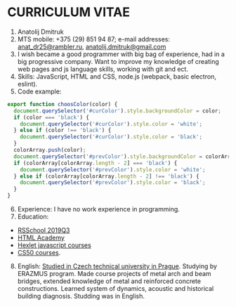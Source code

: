 # CURRICULUM VITAE
1. Anatolij Dmitruk
2. MTS mobile: +375 (29) 851 94 87; e-mail addresses: anat_dr25@rambler.ru, anatolij.dmitruk@gmail.com
3. I wish became a good programmer with big bag of experience, had in a big progressive company. Want to improve my knowledge of creating web pages and js language skills, working with git and ect.
4. Skills: JavaScript, HTML and CSS, node.js (webpack, basic electron, eslint).
5. Code example:  
```javascript
export function choosColor(color) {
  document.querySelector('#curColor').style.backgroundColor = color;
  if (color === 'black') {
    document.querySelector('#curColor').style.color = 'white';
  } else if (color !== 'black') {
    document.querySelector('#curColor').style.color = 'black';
  }
  colorArray.push(color);
  document.querySelector('#prevColor').style.backgroundColor = colorArray[colorArray.length - 2];
  if (colorArray[colorArray.length - 2] === 'black') {
    document.querySelector('#prevColor').style.color = 'white';
  } else if (colorArray[colorArray.length - 2] !== 'black') {
    document.querySelector('#prevColor').style.color = 'black';
  }
}
```
6. Experience: I have no work experience in programming.
7. Education:
 * [RSSchool 2019Q3](https://app.rs.school)
 * [HTML Academy](https://htmlacademy.ru/courses)
 * [Hexlet javascript courses](https://ru.hexlet.io/courses/introduction_to_programming)
 * [CS50 courses](https://javarush.ru/quests/QUEST_HARVARD_CS50).
8. English: [Studied in Czech technical university in Prague](https://international.cvut.cz/for-incomers/erasmus-and-exchange/). Studying by ERAZMUS program. 
Made course projects of metal arch and beam bridges, extended knowledge of metal and reinforced concrete constructions. Learned system of dynamics, acoustic and historical building diagnosis. Studding was in English.